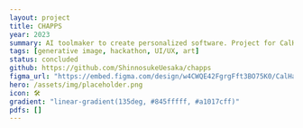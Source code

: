 ```yaml
---
layout: project
title: CHAPPS
year: 2023
summary: AI toolmaker to create personalized software. Project for CalHacks 2023.
tags: [generative image, hackathon, UI/UX, art]
status: concluded
github: https://github.com/ShinnosukeUesaka/chapps
figma_url: "https://embed.figma.com/design/w4CWQE42FgrgFft3BO75K0/CalHacks---CHAPPS-Lab?node-id=0-1&embed-host=share"
hero: /assets/img/placeholder.png
icon: 🛠️
gradient: "linear-gradient(135deg, #845fffff, #a1017cff)"
pdfs: []
---
```

